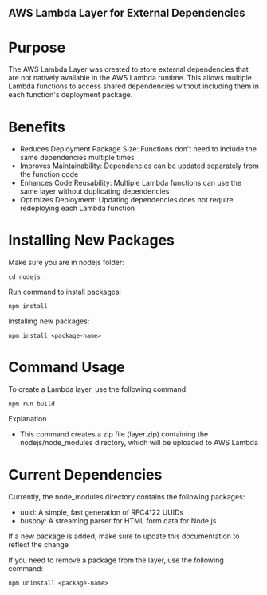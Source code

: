 ## AWS Lambda Layer for External Dependencies

# Purpose

The AWS Lambda Layer was created to store external dependencies that are not natively available in the AWS Lambda runtime. This allows multiple Lambda functions to access shared dependencies without including them in each function's deployment package.

# Benefits

- Reduces Deployment Package Size: Functions don’t need to include the same dependencies multiple times
- Improves Maintainability: Dependencies can be updated separately from the function code
- Enhances Code Reusability: Multiple Lambda functions can use the same layer without duplicating dependencies
- Optimizes Deployment: Updating dependencies does not require redeploying each Lambda function

# Installing New Packages

Make sure you are in nodejs folder:

```shell
cd nodejs
```

Run command to install packages:

```shell
npm install
```

Installing new packages:

```shell
npm install <package-name>
```

# Command Usage

To create a Lambda layer, use the following command:

```shell
npm run build
```

Explanation

- This command creates a zip file (layer.zip) containing the nodejs/node_modules directory, which will be uploaded to AWS Lambda

# Current Dependencies

Currently, the node_modules directory contains the following packages:

- uuid: A simple, fast generation of RFC4122 UUIDs
- busboy: A streaming parser for HTML form data for Node.js

If a new package is added, make sure to update this documentation to reflect the change

If you need to remove a package from the layer, use the following command:

```shell
npm uninstall <package-name>
```
